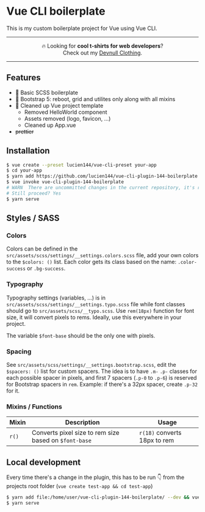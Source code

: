 # Vue CLI boilerplate

This is my custom boilerplate project for Vue using Vue CLI.

---
<p align="center">
🔥 Looking for <strong>cool t-shirts for web developers</strong>?<br>
Check out my <a href="https://devnull.store?utm_source=github&utm_medium=link&utm_campaign=lemp" target="_blank">Devnull Clothing</a>.
</p>

---

## Features
- 💄 Basic SCSS boilerplate
- 🥾 Bootstrap 5: reboot, grid and utilites only along with all mixins
- 🧹 Cleaned up Vue project template
  - Removed HelloWorld component
  - Assets removed (logo, favicon, ...)
  - Cleaned up App.vue
- ~~prettier~~

## Installation

```sh
$ vue create --preset lucien144/vue-cli-preset your-app
$ cd your-app
$ yarn add https://github.com/lucien144/vue-cli-plugin-144-boilerplate.git
$ vue invoke vue-cli-plugin-144-boilerplate
# WARN  There are uncommitted changes in the current repository, it's recommended to commit or stash them first.
# Still proceed? Yes
$ yarn serve
```

## Styles / SASS

### Colors

Colors can be defined in the `src/assets/scss/settings/__settings.colors.scss` file, add your own colors to the `$colors: ()` list. Each color gets its class based on the name: `.color-success` or `.bg-success`.

### Typography

Typography settings (variables, ...) is in `src/assets/scss/settings/__settings.typo.scss` file while font classes should go to `src/assets/scss/__typo.scss`. Use `rem(18px)` function for font size, it will convert pixels to rems. Ideally, use this everywhere in your project.

The variable `$font-base` should be the only one with pixels.

### Spacing

See `src/assets/scss/settings/__settings.bootstrap.scss`, edit the `$spacers: ()` list for custom spacers. The idea is to have `.m-` `.p-` classes for each possible spacer in pixels, and first 7 spacers (`.p-0` to `.p-6`) is reserved for Bootstrap spacers in `rem`. Example: if there's a 32px spacer, create `.p-32` for it.

### Mixins / Functions

| Mixin | Description | Usage |
|-------|-------------|-------|
| `r()` | Converts pixel size to rem size based on `$font-base` | `r(18)` converts 18px to rem |

## Local development

Every time there's a change in the plugin, this has to be run 👇 from the projects root folder (`vue create test-app && cd test-app`)

```sh
$ yarn add file:/home/user/vue-cli-plugin-144-boilerplate/ --dev && vue invoke vue-cli-plugin-144-boilerplate
$ yarn serve
```
